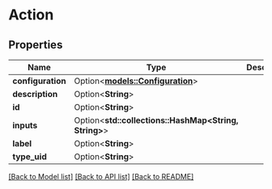 # Action

## Properties

Name | Type | Description | Notes
------------ | ------------- | ------------- | -------------
**configuration** | Option<[**models::Configuration**](Configuration.md)> |  | [optional]
**description** | Option<**String**> |  | [optional]
**id** | Option<**String**> |  | [optional]
**inputs** | Option<**std::collections::HashMap<String, String>**> |  | [optional]
**label** | Option<**String**> |  | [optional]
**type_uid** | Option<**String**> |  | [optional]

[[Back to Model list]](../README.md#documentation-for-models) [[Back to API list]](../README.md#documentation-for-api-endpoints) [[Back to README]](../README.md)


